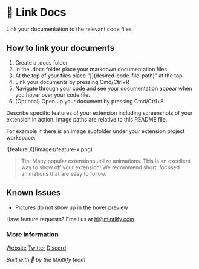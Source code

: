 # 🔗 Link Docs

Link your documentation to the relevant code files.

## How to link your documents

1. Create a .docs folder
2. In the .docs folder place your markdown documentation files
3. At the top of your files place "\[\]\(desired-code-file-path\)" at the top
4. Link your documents by pressing Cmd/Ctrl+R
5. Navigate through your code and see your documentation appear when you hover over your code file.
6. (Optional) Open up your document by pressing Cmd/Ctrl+8

Describe specific features of your extension including screenshots of your extension in action. Image paths are relative to this README file.

For example if there is an image subfolder under your extension project workspace:

\!\[feature X\]\(images/feature-x.png\)

> Tip: Many popular extensions utilize animations. This is an excellent way to show off your extension! We recommend short, focused animations that are easy to follow.

## Known Issues

- Pictures do not show up in the hover preview

Have feature requests? Email us at hi@mintlify.com

### More information

[Website](https://mintlify.com/)
[Twitter](https://twitter.com/mintlify)
[Discord](https://discord.gg/6W7GuYuxra)

_Built with 💚 by the Mintlify team_
